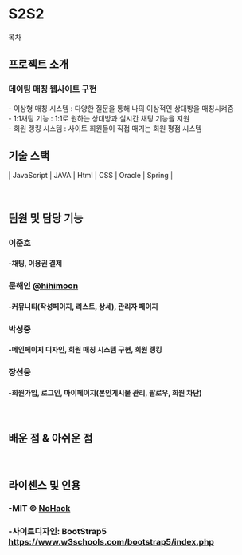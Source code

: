 # S2S2


목차

## 프로젝트 소개

### 데이팅 매칭 웹사이트 구현

<p align="justify"> 
  - 이상형 매칭 시스템 : 다양한 질문을 통해 나의 이상적인 상대방을 매칭시켜줌<br>
  - 1:1채팅 기능 : 1:1로 원하는 상대방과 실시간 채팅 기능을 지원<br>
  - 회원 랭킹 시스템 : 사이트 회원들이 직접 매기는 회원 평점 시스템

<br>

## 기술 스택


| JavaScript | JAVA       |  Html    |  CSS   |  Oracle   |  Spring  |

<br>

## 팀원 및 담당 기능

### 이준호
####  -채팅, 이용권 결제


### 문해인 [@hihimoon](https://github.com/hihimoon)
#### -커뮤니티(작성페이지, 리스트, 상세), 관리자 페이지


### 박성중
#### -메인페이지 디자인, 회원 매칭 시스템 구현, 회원 랭킹


### 장선웅
#### -회원가입, 로그인, 마이페이지(본인게시물 관리, 팔로우, 회원 차단)


<br>

## 배운 점 & 아쉬운 점

<p align="justify">

</p>

<br>

## 라이센스 및 인용

### -MIT &copy; [NoHack](mailto:lbjp114@gmail.com)<br>
### -사이트디자인: BootStrap5 https://www.w3schools.com/bootstrap5/index.php

<!-- Stack Icon Refernces -->

[js]: /images/stack/javascript.svg
[css]: /images/stack/css.svg
[html]: /images/stack/html.svg
[java]: /images/stack/java.png 
[oracle]: /images/stack/oracle.png
[spring]: /images/stack/spring-96.svg
